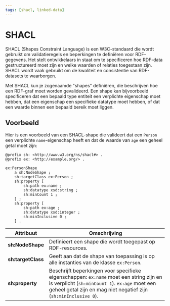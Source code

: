 ```yaml
---
tags: [shacl, linked-data]
---
```


# SHACL

SHACL (Shapes Constraint Language) is een W3C-standaard die wordt gebruikt om
validatieregels en beperkingen te definiëren voor RDF-gegevens. Het stelt
ontwikkelaars in staat om te specificeren hoe RDF-data gestructureerd moet zijn
en welke waarden of relaties toegestaan zijn. SHACL wordt vaak gebruikt om de
kwaliteit en consistentie van RDF-datasets te waarborgen.

Met SHACL kun je zogenaamde "shapes" definiëren, die beschrijven hoe een
RDF-graf moet worden gevalideerd. Een shape kan bijvoorbeeld specificeren dat
een bepaald type entiteit een verplichte eigenschap moet hebben, dat een
eigenschap een specifieke datatype moet hebben, of dat een waarde binnen een
bepaald bereik moet liggen.

## Voorbeeld

Hier is een voorbeeld van een SHACL-shape die valideert dat een `Person` een
verplichte `name`-eigenschap heeft en dat de waarde van `age` een geheel getal
moet zijn:

```turtle
@prefix sh: <http://www.w3.org/ns/shacl#> .
@prefix ex: <http://example.org/> .

ex:PersonShape
    a sh:NodeShape ;
    sh:targetClass ex:Person ;
    sh:property [
        sh:path ex:name ;
        sh:datatype xsd:string ;
        sh:minCount 1 ;
    ] ;
    sh:property [
        sh:path ex:age ;
        sh:datatype xsd:integer ;
        sh:minInclusive 0 ;
    ] .
```

| Attribuut          | Omschrijving                                                                                                                                                                                                 |
| ------------------ | ------------------------------------------------------------------------------------------------------------------------------------------------------------------------------------------------------------ |
| **sh:NodeShape**   | Definieert een shape die wordt toegepast op RDF-resources.                                                                                                                                                   |
| **sh:targetClass** | Geeft aan dat de shape van toepassing is op alle instanties van de klasse `ex:Person`.                                                                                                                       |
| **sh:property**    | Beschrijft beperkingen voor specifieke eigenschappen: `ex:name` moet een string zijn en is verplicht (`sh:minCount 1`). `ex:age` moet een geheel getal zijn en mag niet negatief zijn (`sh:minInclusive 0`). |
